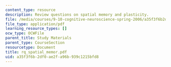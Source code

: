 ```yaml
---
content_type: resource
description: Review questions on spatial memory and plasticity.
file: /media/courses/9-10-cognitive-neuroscience-spring-2006/a35f3f6b2df0ae2fa96b939c1215bfd8_rq_spatial_memor.pdf
file_type: application/pdf
learning_resource_types: []
ocw_type: OCWFile
parent_title: Study Materials
parent_type: CourseSection
resourcetype: Document
title: rq_spatial_memor.pdf
uid: a35f3f6b-2df0-ae2f-a96b-939c1215bfd8
---
```

